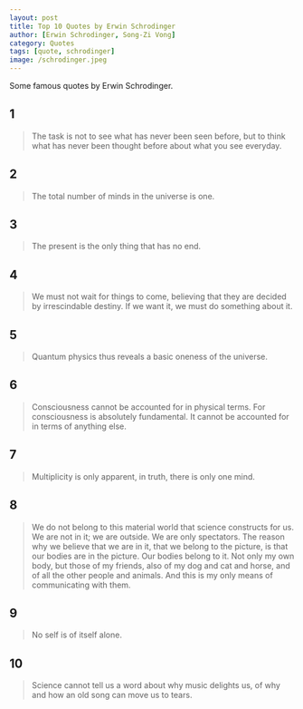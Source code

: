```yaml
---
layout: post
title: Top 10 Quotes by Erwin Schrodinger
author: [Erwin Schrodinger, Song-Zi Vong]
category: Quotes
tags: [quote, schrodinger]
image: /schrodinger.jpeg
---
```


Some famous quotes by Erwin Schrodinger.

## 1

> The task is not to see what has never been seen before, but to think what has never been thought before about what you see everyday.

## 2

> The total number of minds in the universe is one.

## 3

> The present is the only thing that has no end.

## 4

> We must not wait for things to come, believing that they are decided by irrescindable destiny. If we want it, we must do something about it.

## 5

> Quantum physics thus reveals a basic oneness of the universe.

## 6

> Consciousness cannot be accounted for in physical terms. For consciousness is absolutely fundamental. It cannot be accounted for in terms of anything else.

## 7

> Multiplicity is only apparent, in truth, there is only one mind.

## 8

> We do not belong to this material world that science constructs for us. We are not in it; we are outside. We are only spectators. The reason why we believe that we are in it, that we belong to the picture, is that our bodies are in the picture. Our bodies belong to it. Not only my own body, but those of my friends, also of my dog and cat and horse, and of all the other people and animals. And this is my only means of communicating with them.

## 9

> No self is of itself alone.

## 10

> Science cannot tell us a word about why music delights us, of why and how an old song can move us to tears.
